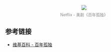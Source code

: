 <div style="text-align: center;">
	<img src="/assets/images/Pasted image 20250121172921.png" style="max-width: 100%; height: auto; margin-bottom: 5px;" />
	<div style="text-align: center; color: #888888; font-size: 0.9em;">Netflix - 美剧《百年孤独》</div>
</div>	

## 参考链接
- [维基百科 - 百年孤独](https://zh.wikipedia.org/wiki/%E7%99%BE%E5%B9%B4%E5%AD%A4%E7%8B%AC)
